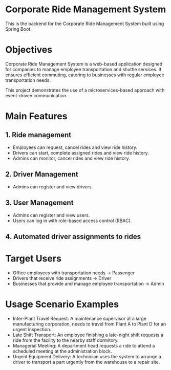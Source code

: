 # Corporate Ride Management System

This is the backend for the Corporate Ride Management System built using Spring Boot.

# Objectives
Corporate Ride Management System is a web-based application designed for companies to manage employee transportation and shuttle services. It ensures efficient commuting, catering to businesses with regular employee transportation needs.

This project demonstrates the use of a microservices-based approach with event-driven communication.

# Main Features
## 1. Ride management
* Employees can request, cancel rides and view ride history.
* Drivers can start, complete assigned rides and view ride history.
* Admins can monitor, cancel rides and view ride history.

## 2. Driver Management
* Admins can register and view drivers.

## 3. User Management
* Admins can register and view users.
* Users can log in with role-based access control (RBAC).

## 4. Automated driver assignments to rides

# Target Users
* Office employees with transportation needs → Passenger
* Drivers that receive ride assignments → Driver
* Businesses that provide and manage employee transportation → Admin

# Usage Scenario Examples
* Inter-Plant Travel Request: A maintenance supervisor at a large manufacturing corporation, needs to travel from Plant A to Plant D for an urgent inspection.
* Late Shift Transport: An employee finishing a late-night shift requests a ride from the facility to the nearby staff dormitory.
* Managerial Meeting: A department head requests a ride to attend a scheduled meeting at the administration block.
* Urgent Equipment Delivery: A technician uses the system to arrange a driver to transport a part urgently from the warehouse to a repair site.

